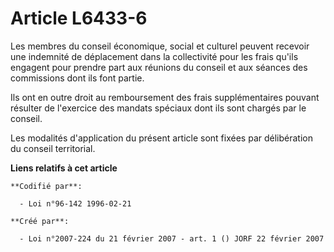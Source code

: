 # Article L6433-6

Les membres du conseil économique, social et culturel peuvent recevoir une indemnité de déplacement dans la collectivité pour
les frais qu'ils engagent pour prendre part aux réunions du conseil et aux séances des commissions dont ils font partie.

Ils ont en outre droit au remboursement des frais supplémentaires pouvant résulter de l'exercice des mandats spéciaux dont
ils sont chargés par le conseil.

Les modalités d'application du présent article sont fixées par délibération du conseil territorial.

**Liens relatifs à cet article**

	**Codifié par**:

	  - Loi n°96-142 1996-02-21

	**Créé par**:

	  - Loi n°2007-224 du 21 février 2007 - art. 1 () JORF 22 février 2007
